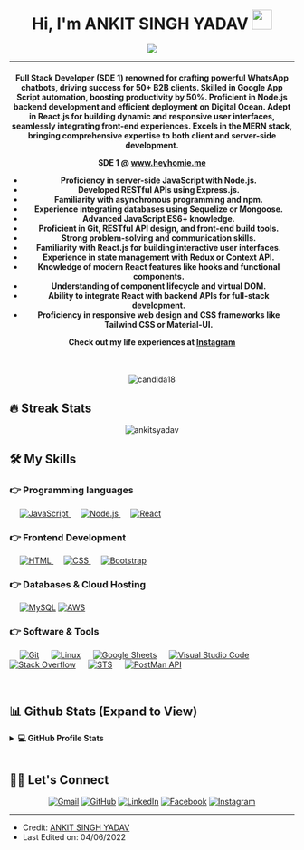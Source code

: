 <h1 align="center">Hi, I'm ANKIT SINGH YADAV <img src="https://media.giphy.com/media/hvRJCLFzcasrR4ia7z/giphy.gif" width="35"></h1>
<p align="center">
  <a href="https://github.com/ankitsyadav/readme-typing-svg"><img src="https://readme-typing-svg.herokuapp.com?lines=|SDE+SDE+@+heyhomie.me+|%20Node.js+|%20React|%20UChat%20Bot%20Expert&center=true&width=500&height=50"></a>
</p>
<hr/>
<h4 align="center">Full Stack Developer (SDE 1) renowned for crafting powerful WhatsApp chatbots, driving success for 50+ 
B2B clients. Skilled in Google App Script automation, boosting productivity by 50%. Proficient in Node.js 
backend development and efficient deployment on Digital Ocean. Adept in React.js for building dynamic 
and responsive user interfaces, seamlessly integrating front-end experiences. Excels in the MERN stack, 
bringing comprehensive expertise to both client and server-side development.

**SDE 1 @ www.heyhomie.me**
* Proficiency in server-side JavaScript with Node.js.
* Developed RESTful APIs using Express.js.
* Familiarity with asynchronous programming and npm.
* Experience integrating databases using Sequelize or Mongoose.
* Advanced JavaScript ES6+ knowledge.
* Proficient in Git, RESTful API design, and front-end build tools.
* Strong problem-solving and communication skills.
* Familiarity with React.js for building interactive user interfaces.
* Experience in state management with Redux or Context API.
* Knowledge of modern React features like hooks and functional components.
* Understanding of component lifecycle and virtual DOM.
* Ability to integrate React with backend APIs for full-stack development.
* Proficiency in responsive web design and CSS frameworks like Tailwind CSS or Material-UI.

Check out my life experiences at [Instagram](https://www.instagram.com/professor__ankit/)</h4>
<br>
<p align="center"> <img src="https://komarev.com/ghpvc/?username=ankitsyadav&label=Profile%20views&color=0e75b6&style=plastic" alt="candida18" /> </p>

## 🔥 Streak Stats
<p align="center"><img src="https://github-readme-streak-stats.herokuapp.com/?user=ankitsyadav&theme=algolia" alt="ankitsyadav"  /></p>

## 🛠️ My Skills

### 👉 Programming languages

<p align="left"> 
  &emsp;
  <a href="https://developer.mozilla.org/en-US/docs/Web/JavaScript" target="_blank"> 
     <img alt="JavaScript" src="https://img.shields.io/badge/JavaScript%20-%23F7DF1E.svg?logo=javascript&logoColor=black">
   </a>
  &emsp;
  <a href="https://nodejs.org/" target="_blank"> 
    <img alt="Node.js" src="https://img.shields.io/badge/Node.js-%23007396.svg?logo=node.js&logoColor=white">
  </a>
  &emsp;
  <a href="https://reactjs.org/" target="_blank"> 
    <img alt="React" src="https://img.shields.io/badge/React-%23007396.svg?logo=react&logoColor=white">
  </a>
</p>

### 👉 Frontend Development
<p align="left"> 
  &emsp; 
  <a href="https://www.w3.org/html/" target="_blank"> 
   <img alt="HTML" src="https://img.shields.io/badge/HTML5%20-%23E34F26.svg?logo=html5&logoColor=white">
  </a>   
  &emsp;
  <a href="https://www.w3schools.com/css/" target="_blank">
    <img alt="CSS" src="https://img.shields.io/badge/CSS%20-%231572B6.svg?logo=css3&logoColor=white">
  </a> 
   &emsp;
  <a href="https://getbootstrap.com" target="_blank"> 
    <img alt="Bootstrap" src="https://img.shields.io/badge/Bootstrap-%23563D7C.svg?style=flat&logo=bootstrap&logoColor=white"/>
  </a>
</p>

### 👉 Databases & Cloud Hosting
<p align="left">
  &emsp;
    <a href="https://www.mysql.com/"><img alt="MySQL" src="https://img.shields.io/badge/MySQL-%2300f.svg?style=flat&llogo=mysql&logoColor=white"></a>
    <a href="https://aws.amazon.com/"><img alt="AWS" src="https://img.shields.io/badge/AWS-%2300f.svg?style=flat&llogo=mysql&logoColor=white"></a>
 </p>
 
 ### 👉 Software & Tools
 
<p>
 
  &emsp;
    <a href="#"><img alt="Git" src="https://img.shields.io/badge/Git%20-%23F05033.svg?logo=git&logoColor=white"></a>
  &emsp;
    <a href="#"><img alt="Linux" src="https://img.shields.io/badge/Linux-FCC624?style=flat&logo=linux&logoColor=black"></a>
  &emsp;
    <a href="#"><img alt="Google Sheets" src="https://img.shields.io/badge/Google%20Sheets%20-%2334A853.svg?logo=google%20sheets&logoColor=white"></a>
  &emsp;
    <a href="#"><img alt="Visual Studio Code" src="https://img.shields.io/badge/Visual%20Studio%20Code-0078d7.svg?logo=visual-studio-code&logoColor=white"></a>
  &emsp;
    <a href="#"><img alt="Stack Overflow" src="https://img.shields.io/badge/-Stack%20Overflow-FE7A16?logo=stack-overflow&logoColor=white"></a>
  &emsp;
   <a href="#"><img alt="STS" src="https://img.shields.io/badge/STS%20-%23F05033.svg?logo=git&logoColor=white"></a>
  &emsp;
  <a href="#"><img alt="PostMan API" src="https://img.shields.io/badge/PostMan%20API%20-%2334A853.svg?logo=google%20sheets&logoColor=white"></a>
  &emsp;
</p>

<br/>

## 📊 Github Stats (Expand to View) 


<details> 
  <summary><b>💻 GitHub Profile Stats</b></summary>
  <br/>
  <p align="center">
    <a href="https://github.com/ankitsyadav/github-readme-stats"><img alt="Candida's Github Stats" src="https://github-readme-stats.vercel.app/api?username=ankitsyadav&show_icons=true&count_private=true&theme=algolia" height="192px"/></a>
<br/>
  &nbsp;
	  <img src="https://github-readme-stats.vercel.app/api/top-langs?username=ankitsyadav&show_icons=true&locale=en&layout=compact&theme=algolia" alt="ankitsyadav" height="192px"/>
  <br/>
  <b>Note:</b> Top languages is only a metric of the languages my public code consists of and doesn't reflect experience or skill level.
  </p>
</details>

<br/>

## 🙋‍♀️ Let's Connect
<p align="center">
	<a href="mailto:exam.portal.asy@gmail.com"><img src="https://img.icons8.com/bubbles/50/000000/gmail.png" alt="Gmail"/></a>
	<a href="https://github.com/ankitsyadav"><img src="https://img.icons8.com/bubbles/50/000000/github.png" alt="GitHub"/></a>
	<a href="https://www.linkedin.com/in/ankit-singh-yadav-a0883022b/"><img src="https://img.icons8.com/bubbles/50/000000/linkedin.png" alt="LinkedIn"/></a>
	<a href="https://www.facebook.com/exam.portal.asy/"><img src="https://img.icons8.com/bubbles/50/000000/facebook-new.png" alt="Facebook"/></a>
	<a href="https://www.instagram.com/professor__ankit/"><img src="https://img.icons8.com/bubbles/50/000000/instagram.png" alt="Instagram"/></a>
	
</p>

<hr/>

* Credit: [ANKIT SINGH YADAV](https://github.com/ankitsyadav)
* Last Edited on: 04/06/2022
